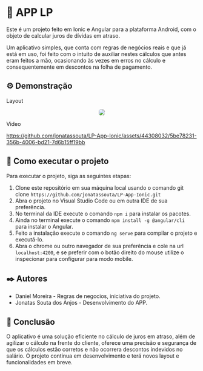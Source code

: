 # 🚀 APP LP

Este é um projeto feito em Ionic e Angular para a plataforma Android, com o objeto de calcular juros de dívidas em atraso.

Um aplicativo simples, que conta com regras de negócios reais e que já está em uso, foi feito com o intuito de auxiliar nestes cálculos que antes eram feitos a mão, ocasionando às vezes em erros no cálculo e consequentemente em descontos na folha de pagamento.

## ⚙️ Demonstração

Layout
<p align="center">
<img style="border-radius: 5px;" src="https://github.com/jonatassouta/LP-App-Ionic/assets/44308032/60f81e3a-dc36-451c-8250-6a49c79297f5"/>

Video

https://github.com/jonatassouta/LP-App-Ionic/assets/44308032/5be78231-356b-4006-bd21-7d6b15ff19bb
</p>

## 🔧 Como executar o projeto

Para executar o projeto, siga as seguintes etapas:
1. Clone este repositório em sua máquina local usando o comando git clone ```https://github.com/jonatassouta/LP-App-Ionic.git```
2. Abra o projeto no Visual Studio Code ou em outra IDE de sua preferência.
3. No terminal da IDE execute o comando ```npm i``` para instalar os pacotes.
4. Ainda no terminal execute o comando ```npm install -g @angular/cli``` para instalar o Angular.
5. Feito a instalação execute o comando ```ng serve``` para compilar o projeto e executá-lo.
6. Abra o chrome ou outro navegador de sua preferência e cole na url ```localhost:4200```, e se preferir com o botão direito do mouse utilize o inspecionar para configurar para modo mobile.

## ✒️ Autores

* Daniel Moreira - Regras de negocios, iniciativa do projeto.
* Jonatas Souta dos Anjos - Desenvolvimento do APP.

## 🎁 Conclusão

O aplicativo é uma solução eficiente no cálculo de juros em atraso, além de agilizar o cálculo na frente do cliente, oferece uma precisão e segurança de que os cálculos estão corretos e não ocorrera descontos indevidos no salário. O projeto continua em desenvolvimento e terá novos layout e funcionalidades em breve.
